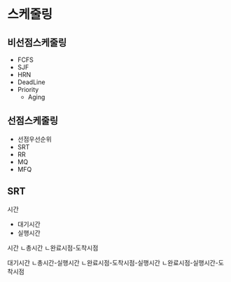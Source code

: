 # 스케줄링
## 비선점스케줄링
- FCFS
- SJF
- HRN
- DeadLine
- Priority
  - Aging

## 선점스케줄링
- 선점우선순위
- SRT
- RR
- MQ
- MFQ


## SRT
시간
- 대기시간
- 실행시간


시간
ㄴ총시간
ㄴ완료시점-도착시점

대기시간
ㄴ총시간-실행시간
ㄴ완료시점-도착시점-실행시간
ㄴ완료시점-실행시간-도착시점